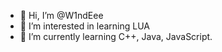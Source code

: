 - 👋 Hi, I’m @W1ndEee
- 👀 I’m interested in learning LUA
- 🌱 I’m currently learning C++, Java, JavaScript.

<!---
W1ndEee/W1ndEee is a ✨ special ✨ repository because its `README.md` (this file) appears on your GitHub profile.
You can click the Preview link to take a look at your changes.
--->
